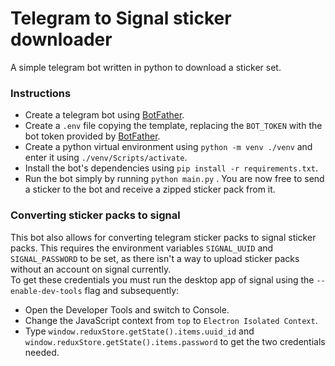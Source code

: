 # Telegram to Signal sticker downloader
A simple telegram bot written in python to download a sticker set.
### Instructions
- Create a telegram bot using [BotFather](https://t.me/BotFather).
- Create a `.env` file copying the template, replacing the `BOT_TOKEN` with the bot token provided by [BotFather](https://t.me/BotFather).
- Create a python virtual environment using `python -m venv ./venv` and enter it using `./venv/Scripts/activate`.
- Install the bot's dependencies using `pip install -r requirements.txt`.
- Run the bot simply by running `python main.py`  .
You are now free to send a sticker to the bot and receive a zipped sticker pack from it.
### Converting sticker packs to signal
This bot also allows for converting telegram sticker packs to signal sticker packs. This requires the environment variables `SIGNAL_UUID` and `SIGNAL_PASSWORD` to be set, as there isn't a way to upload sticker packs without an account on signal currently.  
To get these credentials you must run the desktop app of signal using the `--enable-dev-tools` flag and subsequently:
- Open the Developer Tools and switch to Console.
- Change the JavaScript context from `top` to `Electron Isolated Context`.
- Type `window.reduxStore.getState().items.uuid_id` and `window.reduxStore.getState().items.password` to get the two credentials needed.
